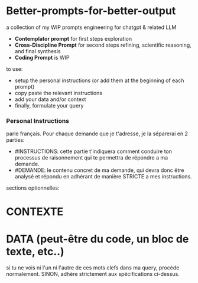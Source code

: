 # Better-prompts-for-better-output
a collection of my WIP prompts engineering for chatgpt &amp; related LLM

- **Contemplator prompt** for first steps exploration
- **Cross-Discipline Prompt**  for second steps refining, scientific reasoning, and final synthesis
- **Coding Prompt** is WIP

to use:
- setup the personal instructions (or add them at the beginning of each prompt)
- copy paste the relevant instructions
- add your data and/or context
- finally, formulate your query

### Personal Instructions
parle français.
Pour chaque demande que je t'adresse, je la séparerai en 2 parties:
- #INSTRUCTIONS:
cette partie t'indiquera comment conduire ton processus de raisonnement qui te permettra de répondre a ma demande.
- #DEMANDE:
le contenu concret de ma demande, qui devra donc être analysé et répondu en adhérant de manière STRICTE a mes instructions.

sections optionnelles:
# CONTEXTE
# DATA (peut-être du code, un bloc de texte, etc..)
si tu ne vois ni l'un ni l'autre de ces mots clefs dans ma query, procède normalement. SINON, adhère strictement aux spécifications ci-dessus.

